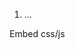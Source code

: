 1. <tagname>...</tagname>

<head>
    Embed css/js
    <title></title>
    <link rel href>
    <script>
</head>
<style>
    #{_id} {{attributes}}
    h{n} {{attributes}}
    .{class_name} {{attributes}}
</style>
<body>
    <p style>paragraph</p>
    <div></div>     --> block
    <span></span>   --> fit content
    <a title target href></a>         --> embed link
    <image height width src/>
    <form action method>
        <button>
        <input>
        <select>
    </form>
    <h1 id class>Heading 1</h1>
    <h2>Heading 2</h2>
    <h3>Heading 3</h3>
    <h4>Heading 4</h4>
    <h5>Heading 5</h5>
    <h6>Heading 6</h6>
</body>

2. attributes
   class
   "{class_name}"

   height
   "{height of image}px"

   hidden

   id
   "{id}" --> id have to begin with the letter

   style
   "color: ...,
   font-size: ...px
   font-weight: ...,
   border: {number}px solid {color}"

   target
   "\_blank" -> open on other tab
   "\_parent" -> open on current tab
   href
   "{link}"

   width
   "{width of image}"
   src
   "{path of image}"
   action
   "{link server}"
   method
   "POST"
   "GET"

3. comment
<!--  content  -->
